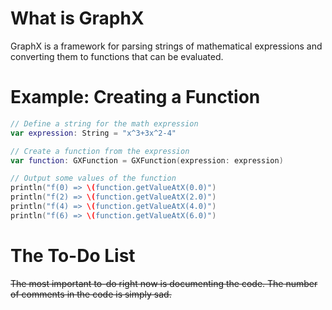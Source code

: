 # What is GraphX
GraphX is a framework for parsing strings of mathematical expressions and 
converting them to functions that can be evaluated.

# Example: Creating a Function

```swift
// Define a string for the math expression
var expression: String = "x^3+3x^2-4"

// Create a function from the expression
var function: GXFunction = GXFunction(expression: expression)

// Output some values of the function
println("f(0) => \(function.getValueAtX(0.0)")
println("f(2) => \(function.getValueAtX(2.0)")
println("f(4) => \(function.getValueAtX(4.0)")
println("f(6) => \(function.getValueAtX(6.0)")
```

# The To-Do List

~~The most important to-do right now is documenting the code. The number of comments
in the code is simply sad.~~


